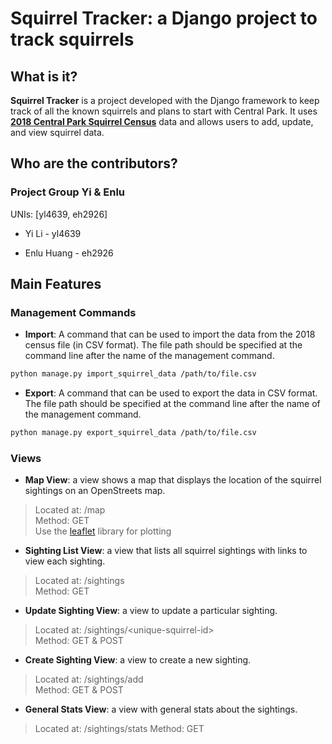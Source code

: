 # Squirrel Tracker: a Django project to track squirrels

## What is it?

**Squirrel Tracker** is a project developed with the Django framework to keep track of all the known squirrels and plans to start with Central Park. It uses [**2018 Central Park Squirrel Census**](https://data.cityofnewyork.us/Environment/2018-Central-Park-Squirrel-Census-Squirrel-Data/vfnx-vebw) data and allows users to add, update, and view squirrel data.

## Who are the contributors?

### Project Group Yi & Enlu

UNIs: [yl4639, eh2926]

  - Yi Li - yl4639

  - Enlu Huang - eh2926


## Main Features

### Management Commands
  - **Import**: A command that can be used to import the data from the 2018 census file (in CSV format). The file path should be specified at the command line after the name of the management command. 

```sh
python manage.py import_squirrel_data /path/to/file.csv
```

  - **Export**: A command that can be used to export the data in CSV format. The file path should be specified at the command line after the name of the management command.

```sh
python manage.py export_squirrel_data /path/to/file.csv
```

### Views

  - **Map View**: a view shows a map that displays the location of the squirrel sightings on an OpenStreets map.

>Located at: /map   
Method: GET   
Use the [leaflet](https://leafletjs.com/) library for plotting

  - **Sighting List View**: a view that lists all squirrel sightings with links to view each sighting.

>Located at: /sightings   
Method: GET  

  - **Update Sighting View**: a view to update a particular sighting.

>Located at: /sightings/\<unique-squirrel-id\>   
Method: GET & POST   

  - **Create Sighting View**: a view to create a new sighting.

>Located at: /sightings/add   
Method: GET & POST

  - **General Stats View**: a view with general stats about the sightings.

> Located at: /sightings/stats
Method: GET
